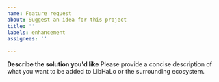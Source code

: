 ```yaml
---
name: Feature request
about: Suggest an idea for this project
title: ''
labels: enhancement
assignees: ''

---
```


<!-- Thanks for using LibHaLo! Please fill out the form below in order to create a feature request. -->
**Describe the solution you'd like**
Please provide a concise description of what you want to be added to LibHaLo or the surrounding ecosystem.
